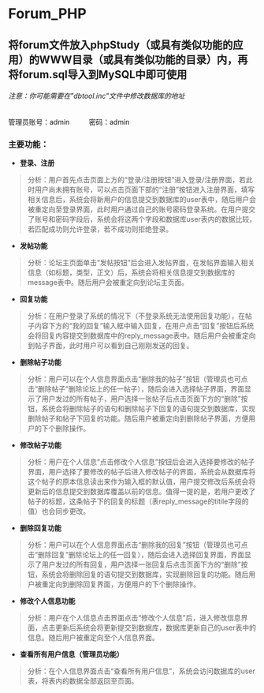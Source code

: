 # Forum_PHP

## 将forum文件放入phpStudy（或具有类似功能的应用）的WWW目录（或具有类似功能的目录）内，再将forum.sql导入到MySQL中即可使用

###### 注意：你可能需要在"dbtool.inc"文件中修改数据库的地址

管理员账号：admin &nbsp;&nbsp;&nbsp;&nbsp;&nbsp;&nbsp;&nbsp;&nbsp; 密码：admin

### 主要功能：
- **登录、注册**
> 分析：用户首先点击页面上方的“登录/注册按钮”进入登录/注册界面，若此时用户尚未拥有账号，可以点击页面下部的“注册”按钮进入注册界面，填写相关信息后，系统会将新用户的信息提交到数据库的user表中，随后用户会被重定向至登录界面，此时用户通过自己的账号密码登录系统。在用户提交了账号和密码字段后，系统会将这两个字段和数据库user表内的数据比较，若匹配成功则允许登录，若不成功则拒绝登录。


- **发帖功能**
> 分析：论坛主页面单击“发帖按钮”后会进入发帖界面，在发帖界面输入相关信息（如标题，类型，正文）后，系统会将相关信息提交到数据库的message表中。随后用户会被重定向到论坛主页面。


- **回复功能**
> 分析：在用户登录了系统的情况下（不登录系统无法使用回复功能），在帖子内容下方的“我的回复”输入框中输入回复，在用户点击“回复”按钮后系统会将回复内容提交到数据库中的reply_message表中。随后用户会被重定向到帖子界面，此时用户可以看到自己刚刚发送的回复。


- **删除帖子功能**
> 分析：用户可以在个人信息界面点击“删除我的帖子”按钮（管理员也可点击“删除帖子”删除论坛上的任一帖子），随后会进入选择帖子界面，界面显示了用户发过的所有帖子，用户选择一张帖子后点击页面下方的“删除”按钮，系统会将删除帖子的语句和删除帖子下回复的语句提交到数据库，实现删除帖子和帖子下回复的功能。随后用户被重定向到删除帖子界面，方便用户的下个删除操作。


- **修改帖子功能**
> 分析：用户在个人信息“点击修改个人信息”按钮后会进入选择要修改的帖子界面，用户选择了要修改的帖子后进入修改帖子的界面，系统会从数据库将这个帖子的原本信息读出来作为输入框的默认值，用户提交修改后系统会将更新后的信息提交到数据库覆盖以前的信息。值得一提的是，若用户更改了帖子的标题，这条帖子下的回复的标题（表reply_message的titile字段的值）也会同步更改。


- **删除回复功能**
> 分析：用户可以在个人信息界面点击“删除我的回复”按钮（管理员也可点击“删除回复”删除论坛上的任一回复），随后会进入选择回复界面，界面显示了用户发过的所有回复，用户选择一张回复后点击页面下方的“删除”按钮，系统会将删除回复的语句提交到数据库，实现删除回复的功能。随后用户被重定向到删除回复界面，方便用户的下个删除操作。


- **修改个人信息功能**
> 分析：用户在个人信息点击界面点击“修改个人信息”后，进入修改信息界面，点击更新后系统会将更新提交到数据库，数据库更新自己的user表中的信息。随后用户被重定向至个人信息界面。


- **查看所有用户信息（管理员功能）**
> 分析：在个人信息界面点击“查看所有用户信息”，系统会访问数据库的user表，将表内的数据全部返回至页面。
